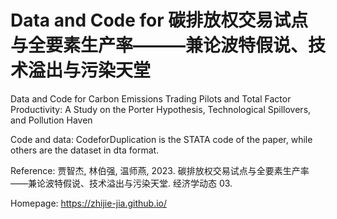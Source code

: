 # Data and Code for 碳排放权交易试点与全要素生产率———兼论波特假说、技术溢出与污染天堂
Data and Code for Carbon Emissions Trading Pilots and Total Factor Productivity: A Study on the Porter Hypothesis, Technological Spillovers, and Pollution Haven

Code and data:
CodeforDuplication is the STATA code of the paper, while others are the dataset in dta format. 

Reference:
贾智杰, 林伯强, 温师燕, 2023. 碳排放权交易试点与全要素生产率——兼论波特假说、技术溢出与污染天堂. 经济学动态 03.

Homepage: https://zhijie-jia.github.io/
